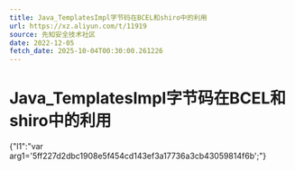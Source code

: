 ```yaml
---
title: Java_TemplatesImpl字节码在BCEL和shiro中的利用
url: https://xz.aliyun.com/t/11919
source: 先知安全技术社区
date: 2022-12-05
fetch_date: 2025-10-04T00:30:00.261226
---
```


# Java_TemplatesImpl字节码在BCEL和shiro中的利用

{"l1":"var arg1='5ff227d2dbc1908e5f454cd143ef3a17736a3cb43059814f6b';"}